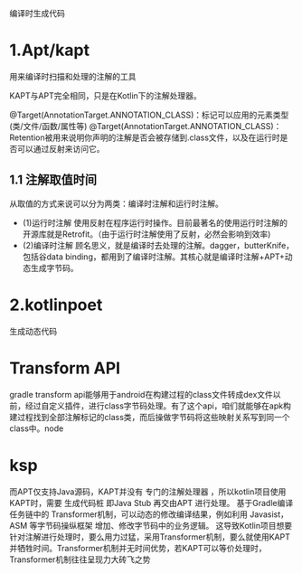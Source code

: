 编译时生成代码


# 1.Apt/kapt
用来编译时扫描和处理的注解的工具

KAPT与APT完全相同，只是在Kotlin下的注解处理器。

@Target(AnnotationTarget.ANNOTATION_CLASS)：标记可以应用的元素类型(类/文件/函数/属性等)
@Target(AnnotationTarget.ANNOTATION_CLASS)：Retention被用来说明你声明的注解是否会被存储到.class文件，以及在运行时是否可以通过反射来访问它。

## 1.1 注解取值时间
从取值的方式来说可以分为两类：编译时注解和运行时注解。
* (1)运行时注解
使用反射在程序运行时操作。目前最著名的使用运行时注解的开源库就是Retrofit。（由于运行时注解使用了反射，必然会影响到效率)
* (2)编译时注解
顾名思义，就是编译时去处理的注解。dagger，butterKnife，包括谷data binding，都用到了编译时注解。其核心就是编译时注解+APT+动态生成字节码。

# 2.kotlinpoet
生成动态代码



# Transform API

gradle transform api能够用于android在构建过程的class文件转成dex文件以前，经过自定义插件，进行class字节码处理。有了这个api，咱们就能够在apk构建过程找到全部注解标记的class类，而后操做字节码将这些映射关系写到同一个class中。node


# ksp

而APT仅支持Java源码，KAPT并没有 专门的注解处理器 ，所以kotlin项目使用KAPT时，需要 生成代码桩 即Java Stub 再交由APT 进行处理。
基于Gradle编译任务链中的 Transformer机制，可以动态的修改编译结果，例如利用 Javasist，ASM 等字节码操纵框架 增加、修改字节码中的业务逻辑。
这导致Kotlin项目想要针对注解进行处理时，要么用力过猛，采用Transformer机制，要么就使用KAPT并牺牲时间。Transformer机制并无时间优势，若KAPT可以等价处理时，
Transformer机制往往呈现力大砖飞之势






